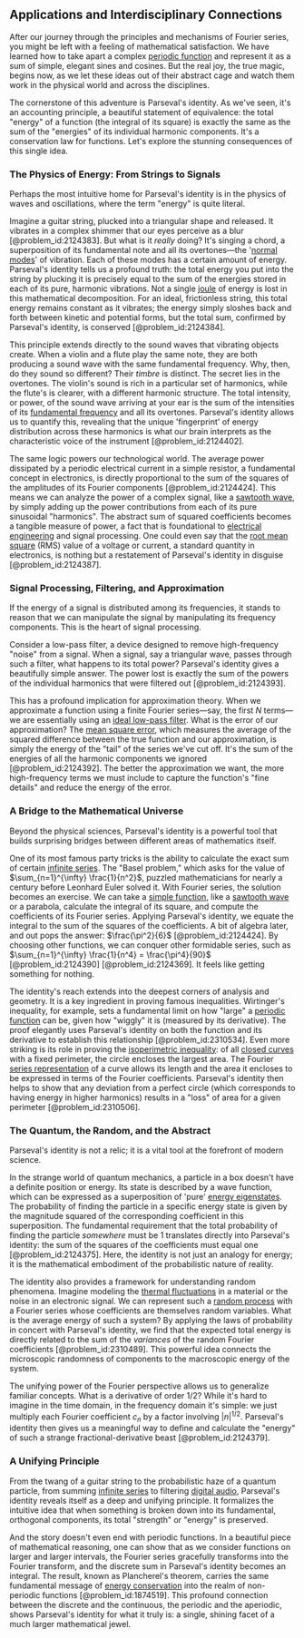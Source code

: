 ## Applications and Interdisciplinary Connections

After our journey through the principles and mechanisms of Fourier series, you might be left with a feeling of mathematical satisfaction. We have learned how to take apart a complex [periodic function](@article_id:197455) and represent it as a sum of simple, elegant sines and cosines. But the real joy, the true magic, begins now, as we let these ideas out of their abstract cage and watch them work in the physical world and across the disciplines.

The cornerstone of this adventure is Parseval's identity. As we've seen, it's an accounting principle, a beautiful statement of equivalence: the total "energy" of a function (the integral of its square) is exactly the same as the sum of the "energies" of its individual harmonic components. It's a conservation law for functions. Let's explore the stunning consequences of this single idea.

### The Physics of Energy: From Strings to Signals

Perhaps the most intuitive home for Parseval's identity is in the physics of waves and oscillations, where the term "energy" is quite literal.

Imagine a guitar string, plucked into a triangular shape and released. It vibrates in a complex shimmer that our eyes perceive as a blur [@problem_id:2124383]. But what is it *really* doing? It's singing a chord, a superposition of its fundamental note and all its overtones—the '[normal modes](@article_id:139146)' of vibration. Each of these modes has a certain amount of energy. Parseval's identity tells us a profound truth: the total energy you put into the string by plucking it is precisely equal to the sum of the energies stored in each of its pure, harmonic vibrations. Not a single [joule](@article_id:147193) of energy is lost in this mathematical decomposition. For an ideal, frictionless string, this total energy remains constant as it vibrates; the energy simply sloshes back and forth between kinetic and potential forms, but the total sum, confirmed by Parseval's identity, is conserved [@problem_id:2124384].

This principle extends directly to the sound waves that vibrating objects create. When a violin and a flute play the same note, they are both producing a sound wave with the same fundamental frequency. Why, then, do they sound so different? Their *timbre* is distinct. The secret lies in the overtones. The violin's sound is rich in a particular set of harmonics, while the flute's is clearer, with a different harmonic structure. The total intensity, or power, of the sound wave arriving at your ear is the sum of the intensities of its [fundamental frequency](@article_id:267688) and all its overtones. Parseval's identity allows us to quantify this, revealing that the unique 'fingerprint' of energy distribution across these harmonics is what our brain interprets as the characteristic voice of the instrument [@problem_id:2124402].

The same logic powers our technological world. The average power dissipated by a periodic electrical current in a simple resistor, a fundamental concept in electronics, is directly proportional to the sum of the squares of the amplitudes of its Fourier components [@problem_id:2124424]. This means we can analyze the power of a complex signal, like a [sawtooth wave](@article_id:159262), by simply adding up the power contributions from each of its pure sinusoidal "harmonics". The abstract sum of squared coefficients becomes a tangible measure of power, a fact that is foundational to [electrical engineering](@article_id:262068) and signal processing. One could even say that the [root mean square](@article_id:263111) (RMS) value of a voltage or current, a standard quantity in electronics, is nothing but a restatement of Parseval's identity in disguise [@problem_id:2124387].

### Signal Processing, Filtering, and Approximation

If the energy of a signal is distributed among its frequencies, it stands to reason that we can manipulate the signal by manipulating its frequency components. This is the heart of signal processing.

Consider a low-pass filter, a device designed to remove high-frequency "noise" from a signal. When a signal, say a triangular wave, passes through such a filter, what happens to its total power? Parseval's identity gives a beautifully simple answer. The power lost is exactly the sum of the powers of the individual harmonics that were filtered out [@problem_id:2124393].

This has a profound implication for approximation theory. When we approximate a function using a finite Fourier series—say, the first $N$ terms—we are essentially using an [ideal low-pass filter](@article_id:265665). What is the error of our approximation? The [mean square error](@article_id:168318), which measures the average of the squared difference between the true function and our approximation, is simply the energy of the "tail" of the series we've cut off. It's the sum of the energies of all the harmonic components we ignored [@problem_id:2124392]. The better the approximation we want, the more high-frequency terms we must include to capture the function's "fine details" and reduce the energy of the error.

### A Bridge to the Mathematical Universe

Beyond the physical sciences, Parseval's identity is a powerful tool that builds surprising bridges between different areas of mathematics itself.

One of its most famous party tricks is the ability to calculate the exact sum of certain [infinite series](@article_id:142872). The "Basel problem," which asks for the value of $\sum_{n=1}^{\infty} \frac{1}{n^2}$, puzzled mathematicians for nearly a century before Leonhard Euler solved it. With Fourier series, the solution becomes an exercise. We can take a [simple function](@article_id:160838), like a [sawtooth wave](@article_id:159262) or a parabola, calculate the integral of its square, and compute the coefficients of its Fourier series. Applying Parseval's identity, we equate the integral to the sum of the squares of the coefficients. A bit of algebra later, and out pops the answer: $\frac{\pi^2}{6}$ [@problem_id:2124424]. By choosing other functions, we can conquer other formidable series, such as $\sum_{n=1}^{\infty} \frac{1}{n^4} = \frac{\pi^4}{90}$ [@problem_id:2124390] [@problem_id:2124369]. It feels like getting something for nothing.

The identity's reach extends into the deepest corners of analysis and geometry. It is a key ingredient in proving famous inequalities. Wirtinger's inequality, for example, sets a fundamental limit on how "large" a [periodic function](@article_id:197455) can be, given how "wiggly" it is (measured by its derivative). The proof elegantly uses Parseval's identity on both the function and its derivative to establish this relationship [@problem_id:2310534]. Even more striking is its role in proving the [isoperimetric inequality](@article_id:196483): of all [closed curves](@article_id:264025) with a fixed perimeter, the circle encloses the largest area. The Fourier [series representation](@article_id:175366) of a curve allows its length and the area it encloses to be expressed in terms of the Fourier coefficients. Parseval's identity then helps to show that any deviation from a perfect circle (which corresponds to having energy in higher harmonics) results in a "loss" of area for a given perimeter [@problem_id:2310506].

### The Quantum, the Random, and the Abstract

Parseval's identity is not a relic; it is a vital tool at the forefront of modern science.

In the strange world of quantum mechanics, a particle in a box doesn't have a definite position or energy. Its state is described by a wave function, which can be expressed as a superposition of 'pure' [energy eigenstates](@article_id:151660). The probability of finding the particle in a specific energy state is given by the magnitude squared of the corresponding coefficient in this superposition. The fundamental requirement that the total probability of finding the particle *somewhere* must be 1 translates directly into Parseval's identity: the sum of the squares of the coefficients must equal one [@problem_id:2124375]. Here, the identity is not just an analogy for energy; it is the mathematical embodiment of the probabilistic nature of reality.

The identity also provides a framework for understanding random phenomena. Imagine modeling the [thermal fluctuations](@article_id:143148) in a material or the noise in an electronic signal. We can represent such a [random process](@article_id:269111) with a Fourier series whose coefficients are themselves random variables. What is the average energy of such a system? By applying the laws of probability in concert with Parseval's identity, we find that the expected total energy is directly related to the sum of the *variances* of the random Fourier coefficients [@problem_id:2310489]. This powerful idea connects the microscopic randomness of components to the macroscopic energy of the system.

The unifying power of the Fourier perspective allows us to generalize familiar concepts. What is a derivative of order $1/2$? While it's hard to imagine in the time domain, in the frequency domain it's simple: we just multiply each Fourier coefficient $c_n$ by a factor involving $|n|^{1/2}$. Parseval's identity then gives us a meaningful way to define and calculate the "energy" of such a strange fractional-derivative beast [@problem_id:2124379].

### A Unifying Principle

From the twang of a guitar string to the probabilistic haze of a quantum particle, from summing [infinite series](@article_id:142872) to filtering [digital audio](@article_id:260642), Parseval's identity reveals itself as a deep and unifying principle. It formalizes the intuitive idea that when something is broken down into its fundamental, orthogonal components, its total "strength" or "energy" is preserved.

And the story doesn't even end with periodic functions. In a beautiful piece of mathematical reasoning, one can show that as we consider functions on larger and larger intervals, the Fourier series gracefully transforms into the Fourier transform, and the discrete sum in Parseval's identity becomes an integral. The result, known as Plancherel's theorem, carries the same fundamental message of [energy conservation](@article_id:146481) into the realm of non-periodic functions [@problem_id:1874519]. This profound connection between the discrete and the continuous, the periodic and the aperiodic, shows Parseval's identity for what it truly is: a single, shining facet of a much larger mathematical jewel.